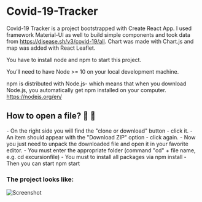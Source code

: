 
<h1>Covid-19-Tracker</h1>

Covid-19 Tracker is a project bootstrapped with Create React App. 
I used framework Material-UI as well to build simple components and took data from https://disease.sh/v3/covid-19/all. 
Chart was made with Chart.js and map was added with React Leaflet.

You have to install node and npm to start this project.

You’ll need to have Node >= 10 on your local development machine.

npm is distributed with Node.js- which means that when you download Node.js, you automatically get npm installed on your computer. https://nodejs.org/en/


<h2>How to open a file? 👀 👀</h2>
- On the right side you will find the "clone or download" button - click it.
- An item should appear with the "Download ZIP" option - click again.
- Now you just need to unpack the downloaded file and open it in your favorite editor.
- You must enter the appropriate folder (command "cd" + file name, e.g. cd excursionfile)
- You must to install all packages via npm install
- Then you can start npm start

<h3>The project looks like: </h3>

![Screenshot](https://user-images.githubusercontent.com/53143114/116751565-830a1800-aa04-11eb-851b-8425a21b9219.jpeg)
